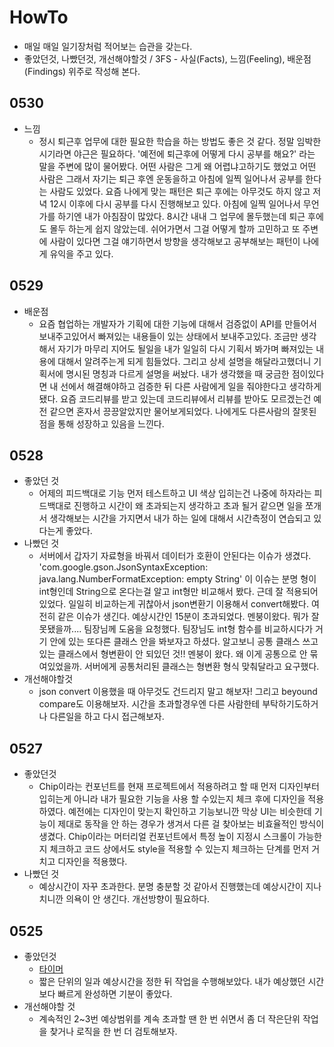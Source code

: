 # HowTo

- 매일 매일 일기장처럼 적어보는 습관을 갖는다.
- 좋았던것, 나빴던것, 개선해야할것 / 3FS - 사실(Facts), 느낌(Feeling), 배운점(Findings) 위주로 작성해 본다.
## 0530
  - 느낌
    - 정시 퇴근후 업무에 대한 필요한 학습을 하는 방법도 좋은 것 같다. 정말 임박한 시기라면 야근은 필요하다. '예전에 퇴근후에 어떻게 다시 공부를 해요?' 라는 말을 주변에 많이 물어봤다. 어떤 사람은 그게 왜 어렵냐고하기도 했었고 어떤 사람은 그래서 자기는 퇴근 후엔 운동을하고 아침에 일찍 일어나서 공부를 한다는 사람도 있었다. 요즘 나에게 맞는 패턴은 퇴근 후에는 아무것도 하지 않고 저녁 12시 이후에 다시 공부를 다시 진행해보고 있다. 아침에 일찍 일어나서 무언가를 하기엔 내가 아침잠이 많았다. 8시간 내내 그 업무에 몰두했는데 퇴근 후에도 몰두 하는게 쉽지 않았는데. 쉬어가면서 그걸 어떻게 할까 고민하고 또 주변에 사람이 있다면 그걸 얘기하면서 방향을 생각해보고 공부해보는 패턴이 나에게 유익을 주고 있다.

## 0529
  - 배운점
    - 요즘 협업하는 개발자가 기획에 대한 기능에 대해서 검증없이 API를 만들어서 보내주고있어서 빠져있는 내용들이 있는 상태에서 보내주고있다. 조금만 생각해서 자기가 마무리 지어도 될일을 내가 일일히 다시 기획서 봐가며 빠져있는 내용에 대해서 알려주는게 되게 힘들었다. 그리고 상세 설명을 해달라고했더니 기획서에 명시된 명칭과 다르게 설명을 써놨다. 내가 생각했을 때 궁금한 점이있다면 내 선에서 해결해야하고 검증한 뒤 다른 사람에게 일을 줘야한다고 생각하게됐다. 요즘 코드리뷰를 받고 있는데 코드리뷰에서 리뷰를 받아도 모르겠는건 예전 같으면 혼자서 끙끙알았지만 물어보게되었다. 나에게도 다른사람의 잘못된 점을 통해 성장하고 있음을 느낀다.
    
## 0528
 - 좋았던 것
   - 어제의 피드백대로 기능 먼저 테스트하고 UI 색상 입히는건 나중에 하자라는 피드백대로 진행하고 시간이 왜 초과되는지 생각하고 초과 될거 같으면 일을 쪼개서 생각해보는 시간을 가지면서 내가 하는 일에 대해서 시간측정이 연습되고 있다는게 좋았다.
  - 나빴던 것
    - 서버에서 갑자기 자료형을 바꿔서 데이터가 호환이 안된다는 이슈가 생겼다. 'com.google.gson.JsonSyntaxException: java.lang.NumberFormatException: empty String' 이 이슈는 분명 형이 int형인데 String으로 온다는걸 알고 int형만 비교해서 봤다. 근데 잘 적용되어있었다. 일일히 비교하는게 귀찮아서 json변환기 이용해서 convert해봤다. 여전히 같은 이슈가 생긴다. 예상시간인 15분이 초과되었다. 멘붕이왔다. 뭐가 잘못됐을까.... 팀장님께 도움을 요청했다. 팀장님도 int형 함수를 비교하시다가 거기 안에 있는 또다른 클래스 안을 봐보자고 하셨다. 알고보니 공통 클래스 쓰고있는 클래스에서 형변환이 안 되있던 것!! 멘붕이 왔다. 왜 이게 공통으로 안 묶여있었을까. 서버에게 공통처리된 클래스는 형변환 형식 맞춰달라고 요구했다.
  - 개선해야할것
    - json convert 이용했을 때 아무것도 건드리지 말고 해보자! 그리고 beyound compare도 이용해보자. 시간을 초과할경우엔 다른 사람한테 부탁하기도하거나 다른일을 하고 다시 접근해보자.
    
## 0527
 - 좋았던것
   - Chip이라는 컨포넌트를 현재 프로젝트에서 적용하려고 할 때 먼저 디자인부터 입히는게 아니라 내가 필요한 기능을 사용 할 수있는지 체크 후에 디자인을 적용하였다. 예전에는 디자인이 맞는지 확인하고 기능보니깐 막상 UI는 비슷한데 기능이 제대로 동작을 안 하는 경우가 생겨서 다른 걸 찾아보는 비효율적인 방식이 생겼다. Chip이라는 머터리얼 컨포넌트에서 특정 높이 지정시 스크롤이 가능한지 체크하고 코드 상에서도 style을 적용할 수 있는지 체크하는 단계를 먼저 거치고 디자인을 적용했다.
 - 나빴던 것
   - 예상시간이 자꾸 초과한다. 분명 충분할 것 같아서 진행했는데 예상시간이 지나치니깐 의욕이 안 생긴다. 개선방향이 필요하다.

## 0525
- 좋았던것
  - [타이머](https://vclock.kr/)
  - 짧은 단위의 일과 예상시간을 정한 뒤 작업을 수행해보았다. 내가 예상했던 시간보다 빠르게 완성하면 기분이 좋았다.
- 개선해야할 것
  - 계속적인 2~3번 예상범위를 계속 초과할 땐 한 번 쉬면서 좀 더 작은단위 작업을 찾거나 로직을 한 번 더 검토해보자.
